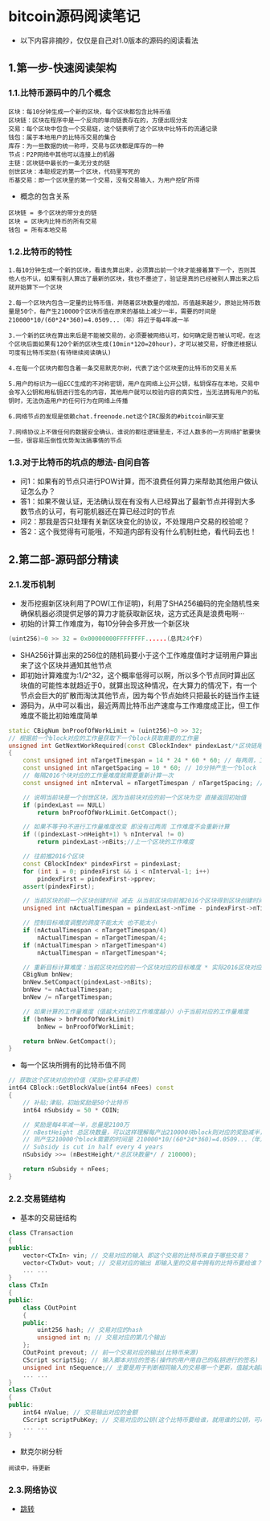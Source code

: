 # bitcoin源码阅读笔记

- 以下内容非摘抄，仅仅是自己对1.0版本的源码的阅读看法

## 1.第一步-快速阅读架构
### 1.1.比特币源码中的几个概念
```
区块：每10分钟生成一个新的区块，每个区块都包含比特币值
区块链：区块在程序中是一个反向的单向链表存在的，方便出现分支
交易：每个区块中包含一个交易链，这个链表明了这个区块中比特币的流通记录
钱包：属于本地用户的比特币交易的集合
库存：为一些数据的统一称呼，交易与区块都是库存的一种
节点：P2P网络中其他可以连接上的机器
主链：区块链中最长的一条无分支的链
创世区块：本聪规定的第一个区块，代码里写死的
币基交易：即一个区块里的第一个交易，没有交易输入，为用户挖矿所得
```
- 概念的包含关系
```
区块链 = 多个区块的带分支的链
区块 = 区块内比特币的所有交易
钱包 = 所有本地交易
```

### 1.2.比特币的特性
```
1.每10分钟生成一个新的区块，看谁先算出来，必须算出前一个块才能接着算下一个，否则其他人也不认，如果有别人算出了最新的区块，我也不墨迹了，验证是真的已经被别人算出来之后就开始算下一个区块

2.每一个区块内包含一定量的比特币值，并随着区块数量的增加，币值越来越少，原始比特币数量是50个，每产生210000个区块币值在原来的基础上减少一半，需要的时间是210000*10/(60*24*360)=4.0509...（年）将近于每4年减一半

3.一个新的区块在算出来后是不能被交易的，必须要被网络认可，如何确定是否被认可呢，在这个区块后面如果有120个新的区块生成(10min*120=20hour)，才可以被交易，好像还根据认可度有比特币奖励(有待继续阅读确认)

4.在每一个区块内都包含着一条交易默克尔树，代表了这个区块里的比特币的交易关系

5.用户的标识为一组ECC生成的不对称密钥，用户在网络上公开公钥，私钥保存在本地，交易中会写入公钥和用私钥进行签名的内容，其他用户就可以校验内容的真实性，当无法拥有用户的私钥时，无法伪造用户的任何行为在网络上传播

6.网络节点的发现是依赖chat.freenode.net这个IRC服务的#bitcoin聊天室

7.网络协议上不做任何的数据安全确认，谁说的都往逻辑里走，不过人数多的一方网络扩散要快一些，很容易压倒性优势淘汰搞事情的节点
```
### 1.3.对于比特币的坑点的想法-自问自答
- 问1：如果有的节点只进行POW计算，而不浪费任何算力来帮助其他用户做认证怎么办？
- 答1：如果不做认证，无法确认现在有没有人已经算出了最新节点并得到大多数节点的认可，有可能机器还在算已经过时的节点
- 问2：那我是否只处理有关新区块变化的协议，不处理用户交易的校验呢？
- 答2：这个我觉得有可能哦，不知道内部有没有什么机制杜绝，看代码去也！

## 2.第二部-源码部分精读
### 2.1.发币机制
- 发币挖掘新区块利用了POW(工作证明)，利用了SHA256编码的完全随机性来确保机器必须提供足够的算力才能获取新区块，这方式还真是浪费电啊···
- 初始的计算工作难度为，每10分钟会多开放一个新区块
``` cpp
(uint256)~0 >> 32 = 0x00000000FFFFFFFF......(总共24个F)
``` 
- SHA256计算出来的256位的随机码要小于这个工作难度值时才证明用户算出来了这个区块并通知其他节点
- 即初始计算难度为:1/2^32，这个概率低得可以啊，所以多个节点同时算出区块值的可能性本就趋近于0，就算出现这种情况，在大算力的情况下，有一个节点会巨大的扩散而淘汰其他节点，因为每个节点始终只把最长的链当作主链
- 源码为，从中可以看出，最近两周比特币出产速度与工作难度成正比，但工作难度不能比初始难度简单
``` cpp
static CBigNum bnProofOfWorkLimit = (uint256)~0 >> 32;
// 根据前一个block对应的工作量获取下一个block获取需要的工作量
unsigned int GetNextWorkRequired(const CBlockIndex* pindexLast/*区块链尾指针*/)
{
    const unsigned int nTargetTimespan = 14 * 24 * 60 * 60; // 每两周，工作量重新计算一次
    const unsigned int nTargetSpacing = 10 * 60; // 10分钟产生一个block
    // 每隔2016个块对应的工作量难度就需要重新计算一次
    const unsigned int nInterval = nTargetTimespan / nTargetSpacing; // 中间隔了多少个block 2016个块

    // 说明当前块是一个创世区块，因为当前块对应的前一个区块为空 直接返回初始值
    if (pindexLast == NULL)
        return bnProofOfWorkLimit.GetCompact();

    // 如果不等于0不进行工作量难度改变 即没有过两周 工作难度不会重新计算
    if ((pindexLast->nHeight+1) % nInterval != 0)
        return pindexLast->nBits;//上一个区块的工作难度

    // 往前推2016个区块
    const CBlockIndex* pindexFirst = pindexLast;
    for (int i = 0; pindexFirst && i < nInterval-1; i++)
        pindexFirst = pindexFirst->pprev;
    assert(pindexFirst);

    // 当前区块的前一个区块创建时间 减去 从当前区块向前推2016个区块得到区块创建时间
    unsigned int nActualTimespan = pindexLast->nTime - pindexFirst->nTime;

    // 控制目标难度调整的跨度不能太大 也不能太小 
    if (nActualTimespan < nTargetTimespan/4)
        nActualTimespan = nTargetTimespan/4;
    if (nActualTimespan > nTargetTimespan*4)
        nActualTimespan = nTargetTimespan*4;

    // 重新目标计算难度：当前区块对应的前一个区块对应的目标难度 * 实际2016区块对应的创建时间间隔 / 目标时间跨度14天
    CBigNum bnNew;
    bnNew.SetCompact(pindexLast->nBits);
    bnNew *= nActualTimespan;
    bnNew /= nTargetTimespan;

	// 如果计算的工作量难度（值越大对应的工作难度越小）小于当前对应的工作量难度
    if (bnNew > bnProofOfWorkLimit)
        bnNew = bnProofOfWorkLimit;

    return bnNew.GetCompact();
}
```
- 每一个区块所拥有的比特币值不同
``` cpp
// 获取这个区块对应的价值（奖励+交易手续费）
int64 CBlock::GetBlockValue(int64 nFees) const
{
    // 补贴;津贴，初始奖励是50个比特币
    int64 nSubsidy = 50 * COIN;

    // 奖励是每4年减一半，总量是2100万
    // nBestHeight 总区块数量，可以这样理解每产出210000块block则对应的奖励减半，而产生一个block需要10分钟
    // 则产生210000个block需要的时间是 210000*10/(60*24*360)=4.0509...（年） 将近于每4年减一半
    // Subsidy is cut in half every 4 years
    nSubsidy >>= (nBestHeight/*总区块数量*/ / 210000);

    return nSubsidy + nFees;
}
```

### 2.2.交易链结构
- 基本的交易链结构
``` cpp
class CTransaction
{
public:
    vector<CTxIn> vin; // 交易对应的输入 即这个交易的比特币来自于哪些交易？
    vector<CTxOut> vout; // 交易对应的输出 即输入里的交易中拥有的比特币要给谁？
    ... ...
}
class CTxIn
{
public:
    class COutPoint
    {
    public:
        uint256 hash; // 交易对应的hash
        unsigned int n; // 交易对应的第几个输出
    };
    COutPoint prevout; // 前一个交易对应的输出(比特币来源)
    CScript scriptSig; // 输入脚本对应的签名(操作的用户用自己的私钥进行的签名)
    unsigned int nSequence;// 主要是用于判断相同输入的交易哪一个更新，值越大越新
    ... ...
}
class CTxOut
{
public:
    int64 nValue; // 交易输出对应的金额
    CScript scriptPubKey; // 交易对应的公钥(这个比特币要给谁，就用谁的公钥，可以校验下一个输入里的签名是不是这个用户的私有签的)
    ... ...
}
```
- 默克尔树分析
```
阅读中，待更新
```

### 2.3.网络协议

- [跳转](https://github.com/tockjyy/CS_note/bitcoin/Route.md)
